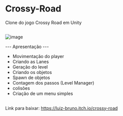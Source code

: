 # Crossy-Road
Clone do jogo Crossy Road em Unity
##
![image](https://user-images.githubusercontent.com/96905065/155400455-cb5135fd-25de-4de5-a414-ff8aa6f09db7.png)

--- Apresentação ---

* Movimentação do player
* Criando as Lanes
* Geração do level
* Criando os objetos
* Spawn de objetos
* Contagem dos passos (Level Manager)
* colisões
* Criação de um menu simples
##
Link para baixar: https://luiz-bruno.itch.io/crossy-road
##
